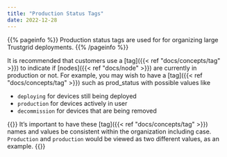 ```yaml
---
title: "Production Status Tags"
date: 2022-12-28
---
```


{{% pageinfo %}}
Production status tags are used for for organizing large Trustgrid deployments.
{{% /pageinfo %}}

It is recommended that customers use a [tag]({{< ref "docs/concepts/tag" >}}) to indicate if [nodes]({{< ref "docs/node" >}}) are currently in production or not. For example, you may wish to have a [tag]({{< ref "docs/concepts/tag" >}}) such as prod_status with possible values like

- `deploying` for devices still being deployed
- `production` for devices actively in user
- `decommission` for devices that are being removed

{{<alert>}}
It’s important to have these [tag]({{< ref "docs/concepts/tag" >}}) names and values be consistent within the organization including case. `Production` and `production` would be viewed as two different values, as an example.
{{</alert>}}
